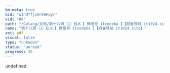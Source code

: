 ```yaml
---
bm-meta: true
bid: "wInUYfjoXnVWHuyr"
vid: "00"
path: "/Golang/文档/第十八周（1）ELK【 微信号 itcodeba 】【麻雀导航 it1024.site】.pdf"
name: "第十八周（1）ELK【 微信号 itcodeba 】【麻雀导航 it1024.site】"
ext: pdf
visual: false
type: "unknown"
status: "unread"
progress: 20
---
```

undefined